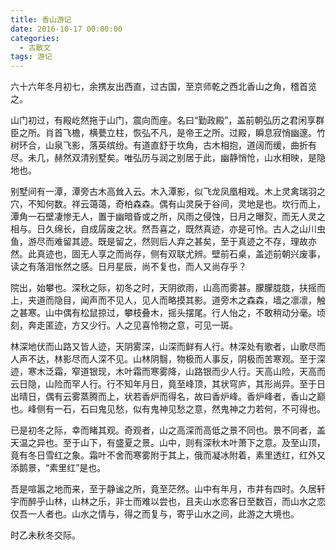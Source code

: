 ```yaml
---
title: 香山游记
date: 2016-10-17 00:00:00
categories:
  - 古散文
tags: 游记
---
```


六十六年冬月初七，余携友出西直，过古国，至京师乾之西北香山之角，稽首览之。

山门初过，有殿屹然拖于山门，震向而座。名曰“勤政殿”，盖前朝弘历之君闲享群臣之所。肖首飞檐，横甍立柱，恢弘不凡，是帝王之所。过殿，瞬息寂悄幽邃。竹树环合，山泉飞影，落英缤纷。有道直舒于坎角，古木相抱，道阔而缓，曲折有尽。未几，赫然双清别墅矣。唯弘历与润之别居于此，幽静悄怆，山水相映，是隐地也。

别墅间有一潭，潭旁古木高耸入云。木入潭影，似飞龙凤凰相戏。木上灵禽瑞羽之穴，不知何数。祥云蔼蔼，奇柏森森。偶有山灵戾于谷间，灵地是也。坎行而上，潭角一石壁凄惨无人，置于幽暗昏或之所，风雨之侵蚀，日月之曝烮，而无人灵之相与。日久绵长，自成孱废之状。然吾喜之，既然真迹，亦是可怜。古人之山川虫鱼，游尽而难留其迹。既是留之，然则后人弃之甚矣，至于真迹之不存，理故亦然。此真迹也，固无人享之而尚存，侧有双联尤辨。壁前石桌，盖述前朝兴废事，读之有落泪怅然之感。日月星辰，尚不复也，而人又尚存乎？

院出，始攀也。深秋之际，初冬之时，天阴欲雨，山高而雾甚。朦朦胧胧，扶摇而上，夹道而隐目，闻声而不见人，见人而略摸其影。道旁木之森森，墙之凛凛，触之甚寒。山中偶有松鼠掠过，攀枝叠木，摇头摆尾。行人怡之，不敢稍动分毫。顷刻，奔走匿迹，方又少行。人之见喜怜物之意，可见一斑。

林深地伏而山路又皆人迹，天阴雾深，山深而鲜有人行。林深处有歌者，山歌尽而人声不达，林影尽而人深不见。山林阴翳，物极而人事反，阴极而苦寒观。至于深迹，寒木泛霜，窄道银现，木叶霜而寒雾降，山路银而少人行。天高山险，天高而云日隐，山险而罕人行。行不知年月日，竟至峰顶，其状穹庐，其形尚异。至于日出晴日，偶有云雾蒸腾而上，状若香炉而得名，故曰香炉峰。香炉峰者，香山之巅也。峰侧有一石，石曰鬼见愁，似有鬼神见愁之意，然鬼神之力若何，不可得也。

已是初冬之际，幸而睹其观。奇观者，山之高深而高低之景不同也。景不同者，盖天温之异也。至于山下，有盛夏之景。山中，则有深秋木叶萧下之意。及至山顶，竟有冬日雪红之象。霜叶不舍而寒雾附于其上，俄而凝冰附着，素里透红，红外又添鹅景，“素里红”是也。

吾是喧嚣之地而来，至于静谧之所，竟至茫然。山中有年月，市井有四时。久居轩宇而醉乎山林，山林之乐，非士而难以尝也，且夫山水恋客日至数百，而山水之恋仅吾一人者也。山水之情与，得之而复与，寄乎山水之间，此游之大境也。

时乙未秋冬交际。 
